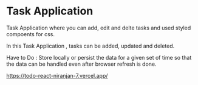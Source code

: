 # Task Application
 
Task Application where you can add, edit and delte tasks and used styled compoents for css.

In this Task Application , tasks can be added, updated and deleted.

Have to Do : 
     Store locally or persist the data for a given set of time so that the data can be handled even after browser refresh is done.

https://todo-react-niranjan-7.vercel.app/

